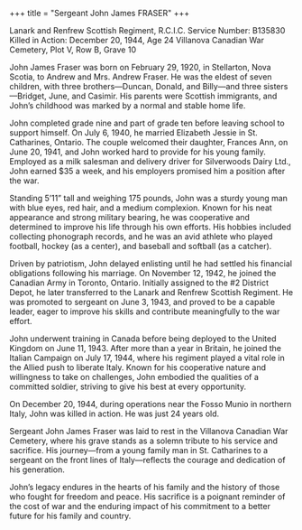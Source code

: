 +++
title = "Sergeant John James FRASER"
+++

Lanark and Renfrew Scottish Regiment, R.C.I.C.
Service Number: B135830
Killed in Action: December 20, 1944, Age 24
Villanova Canadian War Cemetery, Plot V, Row B, Grave 10

John James Fraser was born on February 29, 1920, in Stellarton, Nova Scotia, to Andrew and Mrs. Andrew Fraser. He was the eldest of seven children, with three brothers—Duncan, Donald, and Billy—and three sisters—Bridget, June, and Casimir. His parents were Scottish immigrants, and John’s childhood was marked by a normal and stable home life.

John completed grade nine and part of grade ten before leaving school to support himself. 
On July 6, 1940, he married Elizabeth Jessie in St. Catharines, Ontario. The couple welcomed their daughter, Frances Ann, on June 20, 1941, and John worked hard to provide for his young family. Employed as a milk salesman and delivery driver for Silverwoods Dairy Ltd., John earned $35 a week, and his employers promised him a position after the war.

Standing 5’11” tall and weighing 175 pounds, John was a sturdy young man with blue eyes, red hair, and a medium complexion. Known for his neat appearance and strong military bearing, he was cooperative and determined to improve his life through his own efforts. His hobbies included collecting phonograph records, and he was an avid athlete who played football, hockey (as a center), and baseball and softball (as a catcher).

Driven by patriotism, John delayed enlisting until he had settled his financial obligations following his marriage. On November 12, 1942, he joined the Canadian Army in Toronto, Ontario. Initially assigned to the #2 District Depot, he later transferred to the Lanark and Renfrew Scottish Regiment. He was promoted to sergeant on June 3, 1943, and proved to be a capable leader, eager to improve his skills and contribute meaningfully to the war effort.

John underwent training in Canada before being deployed to the United Kingdom on June 11, 1943. After more than a year in Britain, he joined the Italian Campaign on July 17, 1944, where his regiment played a vital role in the Allied push to liberate Italy. Known for his cooperative nature and willingness to take on challenges, John embodied the qualities of a committed soldier, striving to give his best at every opportunity.

On December 20, 1944, during operations near the Fosso Munio in northern Italy, John was killed in action. He was just 24 years old.

Sergeant John James Fraser was laid to rest in the Villanova Canadian War Cemetery, where his grave stands as a solemn tribute to his service and sacrifice. 
His journey—from a young family man in St. Catharines to a sergeant on the front lines of Italy—reflects the courage and dedication of his generation.

John’s legacy endures in the hearts of his family and the history of those who fought for freedom and peace. 
His sacrifice is a poignant reminder of the cost of war and the enduring impact of his commitment to a better future for his family and country.

